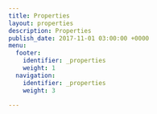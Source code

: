 ```yaml
---
title: Properties
layout: properties
description: Properties
publish_date: 2017-11-01 03:00:00 +0000
menu:
  footer:
    identifier: _properties
    weight: 1
  navigation:
    identifier: _properties
    weight: 3

---
```


